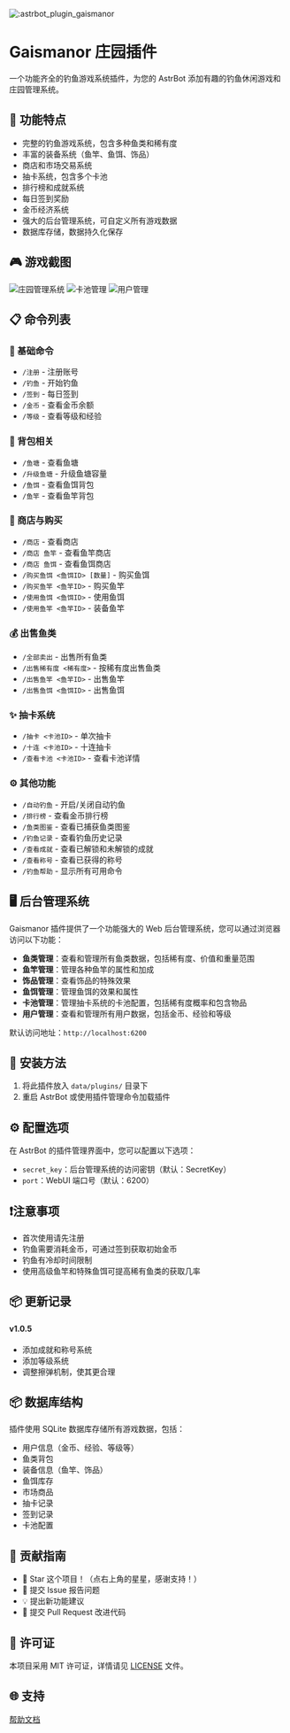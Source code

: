 ![:astrbot_plugin_gaismanor](https://count.getloli.com/@:astrbot_plugin_gaismanor?theme=capoo-1)

# Gaismanor 庄园插件

一个功能齐全的钓鱼游戏系统插件，为您的 AstrBot 添加有趣的钓鱼休闲游戏和庄园管理系统。

## 🎣 功能特点

- 完整的钓鱼游戏系统，包含多种鱼类和稀有度
- 丰富的装备系统（鱼竿、鱼饵、饰品）
- 商店和市场交易系统
- 抽卡系统，包含多个卡池
- 排行榜和成就系统
- 每日签到奖励
- 金币经济系统
- 强大的后台管理系统，可自定义所有游戏数据
- 数据库存储，数据持久化保存

## 🎮 游戏截图

![庄园管理系统](https://github.com/user-attachments/assets/4dd1a179-967f-4cb9-82a5-ca3754b80bb0)
![卡池管理](https://github.com/user-attachments/assets/c80550e6-86a2-4373-b593-a7e2a8d0ab6b)
![用户管理](https://github.com/user-attachments/assets/b7fd24bc-c0fe-4cee-9431-41b38af665e6)

## 📋 命令列表

### 🌟 基础命令
- `/注册` - 注册账号
- `/钓鱼` - 开始钓鱼
- `/签到` - 每日签到
- `/金币` - 查看金币余额
- `/等级` - 查看等级和经验

### 🎒 背包相关
- `/鱼塘` - 查看鱼塘
- `/升级鱼塘` - 升级鱼塘容量
- `/鱼饵` - 查看鱼饵背包
- `/鱼竿` - 查看鱼竿背包

### 🛒 商店与购买
- `/商店` - 查看商店
- `/商店 鱼竿` - 查看鱼竿商店
- `/商店 鱼饵` - 查看鱼饵商店
- `/购买鱼饵 <鱼饵ID> [数量]` - 购买鱼饵
- `/购买鱼竿 <鱼竿ID>` - 购买鱼竿
- `/使用鱼饵 <鱼饵ID>` - 使用鱼饵
- `/使用鱼竿 <鱼竿ID>` - 装备鱼竿

### 💰 出售鱼类
- `/全部卖出` - 出售所有鱼类
- `/出售稀有度 <稀有度>` - 按稀有度出售鱼类
- `/出售鱼竿 <鱼竿ID>` - 出售鱼竿
- `/出售鱼饵 <鱼饵ID>` - 出售鱼饵

### ✨ 抽卡系统
- `/抽卡 <卡池ID>` - 单次抽卡
- `/十连 <卡池ID>` - 十连抽卡
- `/查看卡池 <卡池ID>` - 查看卡池详情

### ⚙️ 其他功能
- `/自动钓鱼` - 开启/关闭自动钓鱼
- `/排行榜` - 查看金币排行榜
- `/鱼类图鉴` - 查看已捕获鱼类图鉴
- `/钓鱼记录` - 查看钓鱼历史记录
- `/查看成就` - 查看已解锁和未解锁的成就
- `/查看称号` - 查看已获得的称号
- `/钓鱼帮助` - 显示所有可用命令

## 🖥️ 后台管理系统

Gaismanor 插件提供了一个功能强大的 Web 后台管理系统，您可以通过浏览器访问以下功能：

- **鱼类管理**：查看和管理所有鱼类数据，包括稀有度、价值和重量范围
- **鱼竿管理**：管理各种鱼竿的属性和加成
- **饰品管理**：查看饰品的特殊效果
- **鱼饵管理**：管理鱼饵的效果和属性
- **卡池管理**：管理抽卡系统的卡池配置，包括稀有度概率和包含物品
- **用户管理**：查看和管理所有用户数据，包括金币、经验和等级

默认访问地址：`http://localhost:6200`

## 🔧 安装方法

1. 将此插件放入 `data/plugins/` 目录下
2. 重启 AstrBot 或使用插件管理命令加载插件

## ⚙️ 配置选项

在 AstrBot 的插件管理界面中，您可以配置以下选项：

- `secret_key`：后台管理系统的访问密钥（默认：SecretKey）
- `port`：WebUI 端口号（默认：6200）

## ❗注意事项

- 首次使用请先注册
- 钓鱼需要消耗金币，可通过签到获取初始金币
- 钓鱼有冷却时间限制
- 使用高级鱼竿和特殊鱼饵可提高稀有鱼类的获取几率

## 📦 更新记录

#### v1.0.5
- 添加成就和称号系统
- 添加等级系统
- 调整擦弹机制，使其更合理


## 📦 数据库结构

插件使用 SQLite 数据库存储所有游戏数据，包括：
- 用户信息（金币、经验、等级等）
- 鱼类背包
- 装备信息（鱼竿、饰品）
- 鱼饵库存
- 市场商品
- 抽卡记录
- 签到记录
- 卡池配置

## 👥 贡献指南

- 🌟 Star 这个项目！（点右上角的星星，感谢支持！）
- 🐛 提交 Issue 报告问题
- 💡 提出新功能建议
- 🔧 提交 Pull Request 改进代码

## 📄 许可证

本项目采用 MIT 许可证，详情请见 [LICENSE](LICENSE) 文件。

## 🌐 支持

[帮助文档](https://astrbot.app)